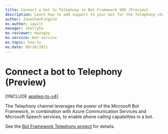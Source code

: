 ```yaml
---
title: Connect a bot to Telephony in Bot Framework SDK (Preview)
description: Learn how to add support to your bot for the Telephony channel, a speech-enabled channel.
author: JonathanFingold
ms.author: iawilt
manager: shellyha
ms.reviewer: mainguy
ms.service: bot-service
ms.topic: how-to
ms.date: 09/28/2021
---
```


# Connect a bot to Telephony (Preview)

[!INCLUDE [applies-to-v4](includes/applies-to-v4-current.md)]

The Telephony channel leverages the power of the Microsoft Bot Framework, in combination with Azure Communication Services and Microsoft Speech services, to enable phone calling capabilities in a bot.

See the [Bot Framework Telephony project](https://github.com/microsoft/botframework-telephony#readme) for details.
